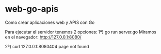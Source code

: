 # web-go-apis

Como crear aplicaciones web y APIS con Go

Para ejecutar el servidor tenemos 2 opciones:
1ª)
go run server.go
Miramos en el navegador:
http://127.0.0.1:8080/

2ª)
curl 127.0.0.1:8080404 page not found


